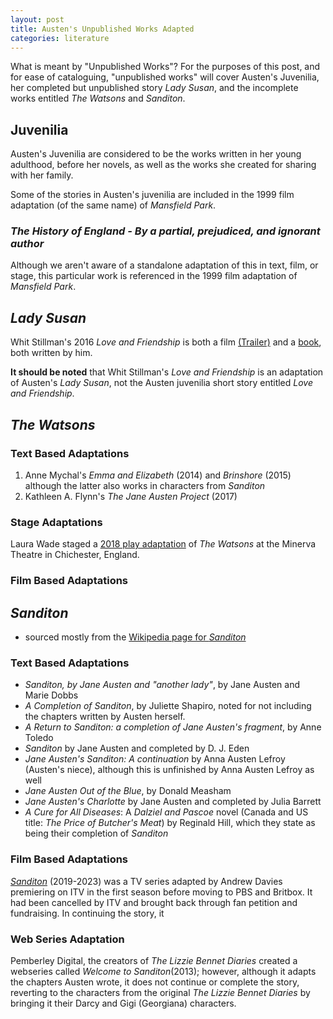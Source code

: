 ```yaml
---
layout: post
title: Austen's Unpublished Works Adapted
categories: literature
---
```


What is meant by "Unpublished Works"? For the purposes of this post, and for ease of cataloguing, "unpublished works" will cover Austen's Juvenilia, her completed but unpublished story *Lady Susan*, and the incomplete works entitled *The Watsons* and *Sanditon*. 

## Juvenilia

Austen's Juvenilia are considered to be the works written in her young adulthood, before her novels, as well as the works she created for sharing with her family. 

Some of the stories in Austen's juvenilia are included in the 1999 film adaptation (of the same name) of *Mansfield Park*.

### *The History of England - By a partial, prejudiced, and ignorant author*

Although we aren't aware of a standalone adaptation of this in text, film, or stage, this particular work is referenced in the 1999 film adaptation of *Mansfield Park*.


## *Lady Susan*

Whit Stillman's 2016 *Love and Friendship* is both a film <a href="https://www.youtube.com/watch?v=8MaSK3POHI0" target="_blank">(Trailer)</a> and a <a href="https://www.barnesandnoble.com/w/love-friendship-whit-stillman/1123252664?ean=9780316294157" target="_blank">book</a>, both written by him.

**It should be noted** that Whit Stillman's *Love and Friendship* is an adaptation of Austen's *Lady Susan*, not the Austen juvenilia short story entitled *Love and Friendship*. 


## *The Watsons*

### Text Based Adaptations
<ol>
<li>Anne Mychal's <i>Emma and Elizabeth</i> (2014) and <i>Brinshore</i> (2015) although the latter also works in characters from <i>Sanditon</i></li>
<li>Kathleen A. Flynn's <i>The Jane Austen Project</i> (2017)</li>
</ol>

### Stage Adaptations

Laura Wade staged a <a href="https://en.wikipedia.org/wiki/The_Watsons_(play)" target="_blank">2018 play adaptation</a> of <i>The Watsons</i> at the Minerva Theatre in Chichester, England.  

### Film Based Adaptations


## *Sanditon*
- sourced mostly from the <a href="https://en.wikipedia.org/wiki/Sanditon" target="_blank">Wikipedia page for *Sanditon*</a>
### Text Based Adaptations
<ul>
<li><i>Sanditon, by Jane Austen and "another lady"</i>, by Jane Austen and Marie Dobbs</li>
<li><i>A Completion of Sanditon</i>, by Juliette Shapiro, noted for not including the chapters written by Austen herself.</li>
<li><i>A Return to Sanditon: a completion of Jane Austen's fragment</i>, by Anne Toledo</li>
<li><i>Sanditon</i> by Jane Austen and completed by D. J. Eden
<li><i>Jane Austen's Sanditon: A continuation</i> by Anna Austen Lefroy (Austen's niece), although this is unfinished by Anna Austen Lefroy as well</li>
<li><i>Jane Austen Out of the Blue</i>, by Donald Measham</li>
<li><i>Jane Austen's Charlotte</i> by Jane Austen and completed by Julia Barrett</li>
<li><i>A Cure for All Diseases</i>: A <i>Dalziel and Pascoe</i> novel (Canada and US title: <i>The Price of Butcher's Meat</i>) by Reginald Hill, which they state as being their completion of <i>Sanditon</i></li>
</ul>

### Film Based Adaptations
<a href="https://www.amazon.com/Episode-8/dp/B082FSN986/ref=sr_1_4?crid=3LD5TCQ58EB8F&keywords=sanditon&qid=1682648031&sprefix=sandi%2Caps%2C910&sr=8-4" target="_blank">*Sanditon*</a> (2019-2023) was a TV series adapted by Andrew Davies premiering on ITV in the first season before moving to PBS and Britbox. It had been cancelled by ITV and brought back through fan petition and fundraising. In continuing the story, it 

### Web Series Adaptation

Pemberley Digital, the creators of *The Lizzie Bennet Diaries* created a webseries called *Welcome to Sanditon*(2013); however, although it adapts the chapters Austen wrote, it does not continue or complete the story, reverting to the characters from the original *The Lizzie Bennet Diaries* by bringing it their Darcy and Gigi (Georgiana) characters.

